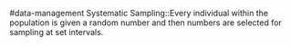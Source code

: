 #data-management 
Systematic Sampling::Every individual within the population is given a random number and then numbers are selected for sampling at set intervals.
<!--SR:!2024-02-15,3,250-->